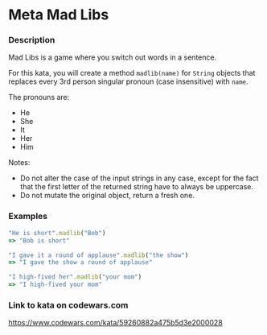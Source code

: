 # Meta Mad Libs

### Description
Mad Libs is a game where you switch out words in a sentence.

For this kata, you will create a method `madlib(name)` for `String` objects that replaces every 3rd person singular pronoun (case insensitive) with `name`.

The pronouns are:
* He
* She
* It
* Her
* Him

Notes:
* Do not alter the case of the input strings in any case, except for the fact that the first letter of the returned string have to always be uppercase.
* Do not mutate the original object, return a fresh one.


### Examples
```ruby
"He is short".madlib("Bob")
=> "Bob is short"

"I gave it a round of applause".madlib("the show")
=> "I gave the show a round of applause"

"I high-fived her".madlib("your mom")
=> "I high-fived your mom"
```

### Link to kata on codewars.com
https://www.codewars.com/kata/59260882a475b5d3e2000028
